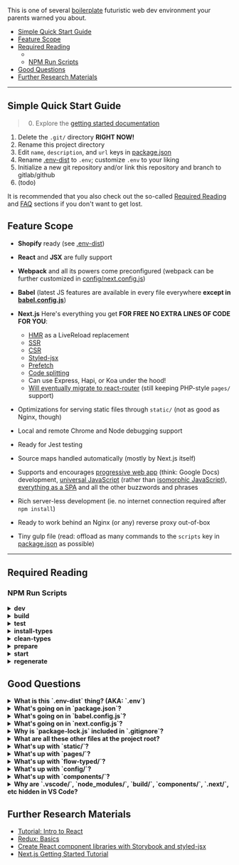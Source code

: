 <style>
    * { outline: none; }
</style>

This is one of several [boilerplate](https://git.xunn.io/boilerplate) futuristic web dev environment your parents warned you about.

<!-- TOC -->

- [Simple Quick Start Guide](#simple-quick-start-guide)
- [Feature Scope](#feature-scope)
- [Required Reading](#required-reading)
    - [](#)
    - [NPM Run Scripts](#npm-run-scripts)
- [Good Questions](#good-questions)
- [Further Research Materials](#further-research-materials)

<!-- /TOC -->

***

## Simple Quick Start Guide

> 0. Explore the [getting started documentation](https://git.xunn.io/DarkTools/ergo-provision/wikis/home)
1. Delete the `.git/` directory **RIGHT NOW!**
2. Rename this project directory
3. Edit `name`, `description`, and `url` keys in [package.json](package.json)
4. Rename [.env-dist](.env-dist) to `.env`; customize `.env` to your liking
5. Initialize a new git repository and/or link this repository and branch to gitlab/github
6. (todo)

It is recommended that you also check out the so-called [Required Reading](#required-reading) and [FAQ](#further-research-materials) sections if you don't want to get lost.

## Feature Scope

* **Shopify** ready (see [.env-dist](.env-dist))
* **React** and **JSX** are fully support
* **Webpack** and all its powers come preconfigured (webpack can be further customized in [config/next.config.js](config/next.config.js))
* **Babel** (latest JS features are available in every file everywhere **except in [babel.config.js](babel.config.js)**)
* **Next.js** Here's everything you get **FOR FREE NO EXTRA LINES OF CODE FOR YOU**:
    * [HMR]() as a LiveReload replacement
    * [SSR](https://hackernoon.com/next-js-react-server-side-rendering-done-right-f9700078a3b6)
    * [CSR](http://krasimirtsonev.com/blog/article/deep-dive-into-client-side-routing-navigo-pushstate-hash)
    * [Styled-jsx](https://github.com/zeit/styled-jsx)
    * [Prefetch](https://nextjs.org/docs/#prefetching-pages)
    * [Code splitting](https://zeit.co/blog/next#automatic-server-rendering-and-code-splitting)
    * Can use Express, Hapi, or Koa under the hood!
    * [Will eventually migrate to react-router](https://react-etc.net/entry/next-js-to-adopt-react-router) (still keeping PHP-style `pages/` support)

* Optimizations for serving static files through `static/` (not as good as Nginx, though)
* Local and remote Chrome and Node debugging support
* Ready for Jest testing
* Source maps handled automatically (mostly by Next.js itself)
* Supports and encourages [progressive web app](https://en.wikipedia.org/wiki/Progressive_Web_Apps) (think: Google Docs) development, [universal JavaScript](https://cdb.reacttraining.com/universal-javascript-4761051b7ae9) (rather than [isomorphic JavaScript](https://medium.com/@ghengeveld/isomorphism-vs-universal-javascript-4b47fb481beb)), [everything as a SPA]() and all the other buzzwords and phrases
* Rich server-less development (ie. no internet connection required after `npm install`)
* Ready to work behind an Nginx (or any) reverse proxy out-of-box
* Tiny gulp file (read: offload as many commands to the `scripts` key in [package.json](package.json) as possible)

***

## Required Reading

### 

### NPM Run Scripts

<details>
    <summary><strong>dev</strong></summary>
(todo)
</details>

<details>
    <summary><strong>build</strong></summary>
(todo)
</details>

<details>
    <summary><strong>test</strong></summary>
(todo)
</details>

<details>
    <summary><strong>install-types</strong></summary>
(todo)
</details>

<details>
    <summary><strong>clean-types</strong></summary>
(todo)
</details>

<details>
    <summary><strong>prepare</strong></summary>
(todo)
</details>

<details>
    <summary><strong>start</strong></summary>
(todo)
</details>

<details>
    <summary><strong>regenerate</strong></summary>

Any changes to [gulpfile.js](config/gulpfile.js) or
[next.config.js](config/next.config.js) *must* be made in the `config/`
directory and *must* be accompanied by regeneration of the root configuration
files. To trigger this, use the following command:

```bash
npm run regenerate
```
</details>

## Good Questions

<details>
    <summary><strong>What is this `.env-dist` thing? (AKA: `.env`)</strong></summary>

(todo) [.env-dist](.env-dist)
</details>

<details>
    <summary><strong>What's going on in `package.json`?</strong></summary>

(todo) [package.json](package.json)
</details>

<details>
    <summary><strong>What's going on in `babel.config.js`?</strong></summary>

(todo) [babel.config.js](babel.config.js)
</details>

<details>
    <summary><strong>What's going on in `next.config.js`?</strong></summary>

(todo) [next.config.js](next.config.js)
</details>

<details>
    <summary><strong>Why is `package-lock.js` included in `.gitignore`?</strong></summary>

While incorrect and illegal for npm packages that are going to be published,
including [package-lock.js](package-lock.js) in your new project's repository
isn't initially useful thanks to semver semantics. If you determine you need it,
remove the entry from the root [.gitignore](.gitignore).
</details>

<details>
    <summary><strong>What are all these other files at the project root?</strong></summary>

(todo)
</details>

<details>
    <summary><strong>What's up with `static/`?</strong></summary>

(todo)
</details>

<details>
    <summary><strong>What's up with `pages/`?</strong></summary>

(todo)
</details>

<details>
    <summary><strong>What's up with `flow-typed/`?</strong></summary>

(todo)
</details>

<details>
    <summary><strong>What's up with `config/`?</strong></summary>

(todo)
</details>

<details>
    <summary><strong>What's up with `components/`?</strong></summary>

(todo)
</details>

<details>
    <summary><strong>Why are `.vscode/`, `node_modules/`, `build/`, `components/`, `.next/`, etc hidden in VS Code?</strong></summary>

Because of the workplace scope rules defined in
[.vscode/settings.json](.vscode/settings.json). You can customize them to your
heart's content. Specifically, the `files.exclude` key.
</details>

## Further Research Materials

* [Tutorial: Intro to React](https://reactjs.org/tutorial/tutorial.html)
* [Redux: Basics](https://redux.js.org/basics)
* [Create React component libraries with Storybook and styled-jsx](https://medium.com/@efreyreg/create-react-component-libraries-with-storybook-and-styled-jsx-8999f423f06b)
* [Next.js Getting Started Tutorial](https://nextjs.org/learn/)
